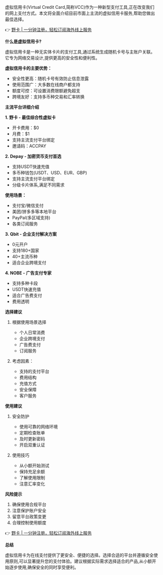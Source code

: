 虚拟信用卡(Virtual Credit Card,简称VCC)作为一种新型支付工具,正在改变我们的网上支付方式。本文将全面介绍目前市面上主流的虚拟信用卡服务,帮助您做出最佳选择。

👉 [野卡 | 一分钟注册，轻松订阅海外线上服务](https://bit.ly/bewildcard)

**什么是虚拟信用卡?**

虚拟信用卡是一种无实体卡片的支付工具,通过系统生成随机卡号与主账户关联。它专为网络交易设计,提供更高的安全性和便利性。

**虚拟信用卡的主要优势：**

- 安全性更高：随机卡号有效防止信息泄露
- 使用范围广：大多数在线商户都支持
- 额度可控：可设置消费限额避免超支
- 跨境友好：支持多币种交易和汇率转换

**主流平台详细介绍**

**1. 野卡 - 最佳综合性虚拟卡**
- 开卡费用：$0
- 月费：$1 
- 支持主流支付平台绑定
- 邀请码：ACCPAY

**2. Depay - 加密货币支付首选**
- 支持USDT快速充值
- 多币种钱包(USDT、USD、EUR、GBP)
- 支持主流支付平台绑定
- 分级卡片体系,满足不同需求

**使用场景：**
- 支付宝/微信支付
- 美团/拼多多等本地平台
- PayPal(多区域支持)
- 各类订阅服务

**3. Qbit - 企业支付解决方案**
- 0元开户
- 支持180+国家
- 40+主流币种
- 适合企业跨境支付

**4. NOBE - 广告支付专家**
- 支持多种卡段
- USDT快速充值
- 适合广告费支付
- 费用透明

**选择建议**

1. 根据使用场景选择
   - 个人日常消费
   - 企业跨境支付
   - 广告费支付
   - 订阅服务

2. 考虑因素：
   - 支持的支付平台
   - 费用结构
   - 充值方式
   - 安全保障
   - 客户服务

**使用建议**

1. 安全防护
   - 使用可靠的网络环境
   - 定期检查账单
   - 及时更新密码
   - 开启双重认证

2. 使用技巧
   - 从小额开始测试
   - 保持充足余额
   - 了解使用限制
   - 注意汇率变化

**风险提示**

1. 确保使用合规平台
2. 注意保护账户安全
3. 留意平台政策变更
4. 合理控制使用额度

👉 [野卡 | 一分钟注册，轻松订阅海外线上服务](https://bit.ly/bewildcard)

**总结**

虚拟信用卡为在线支付提供了更安全、便捷的选择。选择合适的平台并遵循安全使用原则,可以显著提升您的支付体验。建议根据实际需求选择适合的产品,从小额开始逐步使用,确保安全的同时享受便利。